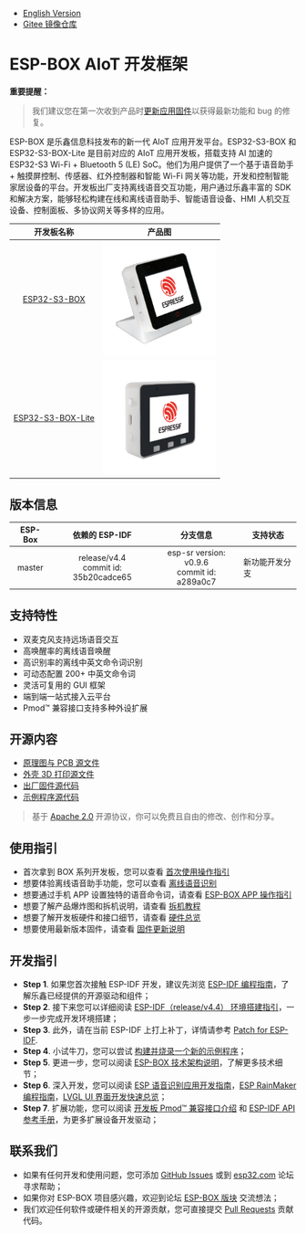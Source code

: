 * [English Version](./README.md)
* [Gitee 镜像仓库](https://gitee.com/EspressifSystems/esp-box)

# ESP-BOX AIoT 开发框架

**重要提醒：**
> 我们建议您在第一次收到产品时[更新应用固件](./docs/firmware_update_cn.md)以获得最新功能和 bug 的修复。

ESP-BOX 是乐鑫信息科技发布的新一代 AIoT 应用开发平台。ESP32-S3-BOX 和 ESP32-S3-BOX-Lite 是目前对应的 AIoT 应用开发板，搭载支持 AI 加速的 ESP32-S3 Wi-Fi + Bluetooth 5 (LE) SoC。他们为用户提供了一个基于语音助手 + 触摸屏控制、传感器、红外控制器和智能 Wi-Fi 网关等功能，开发和控制智能家居设备的平台。开发板出厂支持离线语音交互功能，用户通过乐鑫丰富的 SDK 和解决方案，能够轻松构建在线和离线语音助手、智能语音设备、HMI 人机交互设备、控制面板、多协议网关等多样的应用。

| 开发板名称 |        产品图        |
| :-----: | :---------------------: |
| [ESP32-S3-BOX](docs/hardware_overview/esp32_s3_box/hardware_overview_for_box_cn.md) | <img src="docs/_static/esp32_s3_box.png" width="200px" /> |
| [ESP32-S3-BOX-Lite](docs/hardware_overview/esp32_s3_box_lite/hardware_overview_for_lite_cn.md) | <img src="docs/_static/esp32_s3_box_lite.png" width="200px" /> |

## 版本信息

|      ESP-Box     | 依赖的 ESP-IDF |  分支信息                                           | 支持状态  |
| :--------------: | :---------------: | :----------------------------------------------------: | -------------- |
|      master      |   release/v4.4<br>commit id: 35b20cadce65    |  esp-sr version: v0.9.6<br>commit id: a289a0c7                              | 新功能开发分支 |

## 支持特性

* 双麦克风支持远场语音交互
* 高唤醒率的离线语音唤醒
* 高识别率的离线中英文命令词识别
* 可动态配置 200+ 中英文命令词
* 灵活可复用的 GUI 框架
* 端到端一站式接入云平台
* Pmod™ 兼容接口支持多种外设扩展

## 开源内容

* [原理图与 PCB 源文件](./hardware)
* [外壳 3D 打印源文件](./hardware)
* [出厂固件源代码](./examples/factory_demo)
* [示例程序源代码](./examples)

> 基于 [Apache 2.0](https://github.com/espressif/esp-box/blob/master/LICENSE) 开源协议，你可以免费且自由的修改、创作和分享。

## 使用指引

* 首次拿到 BOX 系列开发板，您可以查看 [首次使用操作指引](./docs/getting_started_cn.md#给设备供电)
* 想要体验离线语音助手功能，您可以查看 [离线语音识别](./docs/getting_started_cn.md#体验离线语音识别)
* 想要通过手机 APP 设置独特的语音命令词，请查看 [ESP-BOX APP 操作指引](./docs/getting_started_cn.md#语音命令词自定义)
* 想要了解产品爆炸图和拆机说明，请查看 [拆机教程](docs/disassembly_tutorial.md)
* 想要了解开发板硬件和接口细节，请查看 [硬件总览](./docs/hardware_overview)
* 想要使用最新版本固件，请查看 [固件更新说明](./docs/firmware_update_cn.md)

## 开发指引

* **Step 1**. 如果您首次接触 ESP-IDF 开发，建议先浏览 [ESP-IDF 编程指南](https://docs.espressif.com/projects/esp-idf/en/release-v4.4/esp32s3/index.html)，了解乐鑫已经提供的开源驱动和组件；
* **Step 2**. 接下来您可以详细阅读 [ESP-IDF（release/v4.4） 环境搭建指引](https://docs.espressif.com/projects/esp-idf/en/release-v4.4/esp32s3/get-started/index.html#installation-step-by-step)，一步一步完成开发环境搭建；
* **Step 3**. 此外，请在当前 ESP-IDF 上打上补丁，详情请参考 [Patch for ESP-IDF](./idf_patch).
* **Step 4**. 小试牛刀，您可以尝试 [构建并烧录一个新的示例程序](./examples/image_display)；
* **Step 5**. 更进一步，您可以阅读 [ESP-BOX 技术架构说明](./docs/technical_architecture_cn.md)，了解更多技术细节；
* **Step 6**. 深入开发，您可以阅读 [ESP 语音识别应用开发指南](https://github.com/espressif/esp-sr)，[ESP RainMaker 编程指南](https://docs.espressif.com/projects/esp-rainmaker/en/latest/)，[LVGL UI 界面开发快速总览](https://docs.lvgl.io/8.1/get-started/index.html)；
* **Step 7**. 扩展功能，您可以阅读 [开发板 Pmod™ 兼容接口介绍](./docs/hardware_overview) 和 [ESP-IDF API 参考手册](https://docs.espressif.com/projects/esp-idf/en/v4.4/esp32s3/api-reference/index.html)，为更多扩展设备开发驱动；

## 联系我们

* 如果有任何开发和使用问题，您可添加 [GitHub Issues](https://github.com/espressif/esp-box/issues) 或到 [esp32.com](https://esp32.com/) 论坛寻求帮助；
* 如果你对 ESP-BOX 项目感兴趣，欢迎到论坛 [ESP-BOX 版块](https://www.esp32.com/viewforum.php?f=43) 交流想法；
* 我们欢迎任何软件或硬件相关的开源贡献，您可直接提交 [Pull Requests](https://github.com/espressif/esp-box/pulls) 贡献代码。
